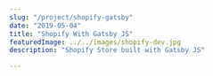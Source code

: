 ```yaml
---
slug: "/project/shopify-gatsby"
date: "2019-05-04"
title: "Shopify With Gatsby JS"
featuredImage: ../../images/shopify-dev.jpg
description: "Shopify Store built with Gatsby JS"

---
```


